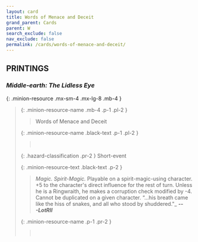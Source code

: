 ```yaml
---
layout: card
title: Words of Menace and Deceit
grand_parent: Cards
parent: W
search_exclude: false
nav_exclude: false
permalink: /cards/words-of-menace-and-deceit/
---
```


## PRINTINGS


### _Middle-earth: The Lidless Eye_

{: .minion-resource .mx-sm-4 .mx-lg-8 .mb-4 }
> {: .minion-resource-name .mb-4 .p-1 .pl-2 }
> > <div class="hazard-mp"></div>
> > <div class="card-name">Words of Menace and Deceit</div>
>
> {: .minion-resource-name .black-text .p-1 .pl-2 }
> > &nbsp;
>
> {: .hazard-classification .pr-2 }
> Short-event
>
> {: .minion-resource-text .black-text .p-2 }
> > _Magic._ _Spirit-_Magic.__ Playable on a spirit-magic-using character. +5 to the character's direct influence for the rest of turn. Unless he is a Ringwraith, he makes a corruption check modified by -4. Cannot be duplicated on a given character.   “...his breath came like the hiss of snakes, and all who stood by shuddered."_ ***---&#65279;LotRII*** 
> 
> {: .minion-resource-name .p-1 .pr-2 }
> > <div class="card-shield"></div>
> > <div class="card-corruption-white">&nbsp;</div>
